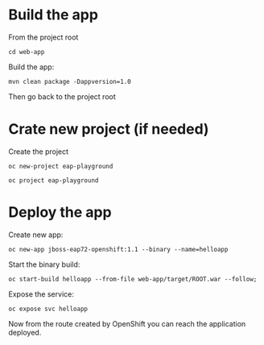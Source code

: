 # Build the app

From the project root

```cd web-app```

Build the app:

```mvn clean package -Dappversion=1.0```

Then go back to the project root

# Crate new project (if needed)

Create the project

```oc new-project eap-playground```

```oc project eap-playground```

# Deploy the app

Create new app:

```
oc new-app jboss-eap72-openshift:1.1 --binary --name=helloapp
```

Start the binary build:

```oc start-build helloapp --from-file web-app/target/ROOT.war --follow;```

Expose the service:

```oc expose svc helloapp```

Now from the route created by OpenShift you can reach the application deployed.